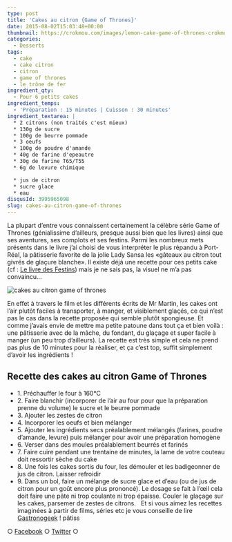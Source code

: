 ```yaml
---
type: post
title: 'Cakes au citron {Game of Thrones}'
date: 2015-08-02T15:03:48+00:00
thumbnail: https://crokmou.com/images/lemon-cake-game-of-thrones-crokmou-blog.jpg
categories:
  - Desserts
tags:
  - cake
  - cake citron
  - citron
  - game of thrones
  - le trône de fer
ingredient_qty:
  - Pour 6 petits cakes
ingredient_temps:
  - 'Préparation : 15 minutes | Cuisson : 30 minutes'
ingredient_textarea: |
  * 2 citrons (non traités c'est mieux)
  * 130g de sucre
  * 100g de beurre pommade
  * 3 oeufs
  * 100g de poudre d'amande
  * 40g de farine d'epeautre
  * 30g de farine T65/T55
  * 6g de levure chimique

  * jus de citron
  * sucre glace
  * eau
disqusId: 3995965098
slug: cakes-au-citron-game-of-thrones
---
```


La plupart d’entre vous connaissent certainement la célèbre série Game of Thrones (génialissime d’ailleurs, presque aussi bien que les livres) ainsi que ses aventures, ses complots et ses festins. Parmi les nombreux mets présents dans le livre j’ai choisi de vous interpréter le plus répandu à Port-Réal, la pâtisserie favorite de la jolie Lady Sansa les «gâteaux au citron tout givrés de glaçure blanche». Il existe déjà une recette pour ces petits cake (cf : [Le livre des Festins](http://www.amazon.fr/Games-thrones-festins-recettes-officiel/dp/2364802679)) mais je ne sais pas, la visuel ne m’a pas convaincu…

![cakes au citron game of thrones](https://crokmou.com/images/lemoncakesgif_vmdqpr.gif)

En effet à travers le film et les différents écrits de Mr Martin, les cakes ont l’air plutôt faciles à transporter, à manger, et visiblement glaçés, ce qui n’est pas le cas dans la recette proposée qui semble plutôt spongieuse. Et comme j’avais envie de mettre ma petite patoune dans tout ça et bien voilà : une pâtisserie avec de la mâche, du fondant, du glaçage et super facile à manger (un peu trop d’ailleurs). La recette est très simple et cela ne prend pas plus de 10 minutes pour la réaliser, et ça c’est top, suffit simplement d’avoir les ingrédients !  

## **Recette des cakes au citron Game of Thrones**

* 1\. Préchauffer le four à 160°C
* 2\. Faire blanchir (incorporer de l’air au four pour que la préparation prenne du volume) le sucre et le beurre pommade
* 3\. Ajouter les zestes de citron
* 4\. Incorporer les oeufs et bien mélanger
* 5\. Ajouter les ingrédients secs préalablement mélangés (farines, poudre d’amande, levure) puis mélanger pour avoir une préparation homogène
* 6\. Verser dans des moules préalablement beurrés et farinés
* 7\. Faire cuire pendant une trentaine de minutes, la lame de votre couteau doit ressortir sèche du cake
* 8\. Une fois les cakes sortis du four, les démouler et les badigeonner de jus de citron. Laisser refroidir
* 9\. Dans un bol, faire un mélange de sucre glace et d’eau (ou de jus de citron pour un goût encore plus prononcé). Le dosage se fait à l’œil cela doit faire une pâte ni trop coulante ni trop épaisse. Couler le glaçage sur les cakes, parsemer de zestes de citrons.   Et si vous aimez les recettes imaginées à partir de films, séries etc je vous conseille de lire [Gastronogeek](http://www.crokmou.com/2015/01/gastronogeek-le-livre-parfait-pour-moi) ! pâtiss

○ [Facebook](https://www.facebook.com/crokmou.blog) ○ [Twitter](https://twitter.com/Crokmou) ○